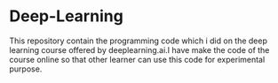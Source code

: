 # Deep-Learning
This repository contain the programming  code which i did on the deep learning course offered by deeplearning.ai.I have make the code of the course online so that other learner can use this code for experimental purpose.
